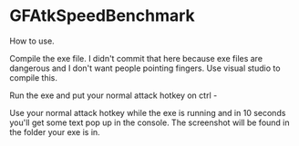 # GFAtkSpeedBenchmark

How to use.

Compile the exe file. I didn't commit that here because exe files are dangerous and I don't want people pointing fingers. Use visual studio to compile this.

Run the exe and put your normal attack hotkey on ctrl -

Use your normal attack hotkey while the exe is running and in 10 seconds you'll get some text pop up in the console. The screenshot will be found in the folder your exe is in.
